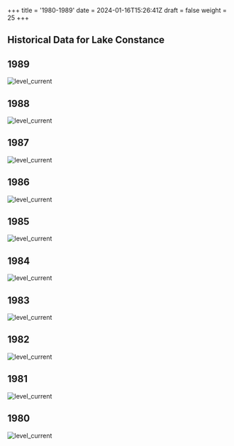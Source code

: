 +++
title = '1980-1989'
date = 2024-01-16T15:26:41Z
draft = false
weight = 25
+++

## Historical Data for Lake Constance

## 1989

![level_current](/images/EN/graphs_historic/longterm_EN_1989.png)

## 1988

![level_current](/images/EN/graphs_historic/longterm_EN_1988.png)

## 1987

![level_current](/images/EN/graphs_historic/longterm_EN_1987.png)

## 1986

![level_current](/images/EN/graphs_historic/longterm_EN_1986.png)

## 1985

![level_current](/images/EN/graphs_historic/longterm_EN_1985.png)

## 1984

![level_current](/images/EN/graphs_historic/longterm_EN_1984.png)

## 1983

![level_current](/images/EN/graphs_historic/longterm_EN_1983.png)

## 1982

![level_current](/images/EN/graphs_historic/longterm_EN_1982.png)

## 1981

![level_current](/images/EN/graphs_historic/longterm_EN_1981.png)

## 1980

![level_current](/images/EN/graphs_historic/longterm_EN_1980.png)
